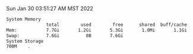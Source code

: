 Sun Jan 30 03:51:27 AM MST 2022
```bash
System Memory
               total        used        free      shared  buff/cache   available
Mem:           7.7Gi       1.2Gi       5.3Gi       1.0Mi       1.1Gi       6.2Gi
Swap:          7.6Gi          0B       7.6Gi
System Storage
700M	.
```
